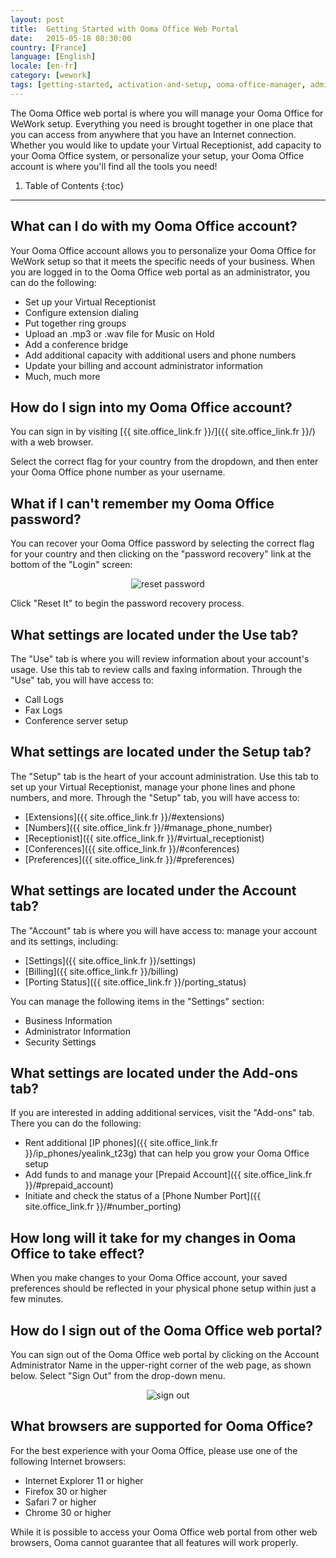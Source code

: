 ```yaml
---
layout: post
title:  Getting Started with Ooma Office Web Portal
date:   2015-05-18 08:30:00
country: [France]
language: [English]
locale: [en-fr]
category: [wework]
tags: [getting-started, activation-and-setup, ooma-office-manager, admin-features, wework]
---
```


The Ooma Office web portal is where you will manage your Ooma Office for WeWork setup. Everything you need is brought together in one place that you can access from anywhere that you have an Internet connection. Whether you would like to update your Virtual Receptionist, add capacity to your Ooma Office system, or personalize your setup, your Ooma Office account is where you'll find all the tools you need!

1. Table of Contents
{:toc}
* * *

## What can I do with my Ooma Office account?

Your Ooma Office account allows you to personalize your Ooma Office for WeWork setup so that it meets the specific needs of your business. When you are logged in to the Ooma Office web portal as an administrator, you can do the following:

* Set up your Virtual Receptionist
* Configure extension dialing
* Put together ring groups
* Upload an .mp3 or .wav file for Music on Hold
* Add a conference bridge
* Add additional capacity with additional users and phone numbers
* Update your billing and account administrator information
* Much, much more

## How do I sign into my Ooma Office account?

You can sign in by visiting [{{ site.office_link.fr }}/]({{ site.office_link.fr }}/) with a web browser.

Select the correct flag for your country from the dropdown, and then enter your Ooma Office phone number as your username.

## What if I can't remember my Ooma Office password?

You can recover your Ooma Office password by selecting the correct flag for your country and then clicking on the "password recovery" link at the bottom of the "Login" screen:

<p align="center"><img alt="reset password" src="{{ site.baseurl }}/assets/images/ooma_office_wework/login_screen_reset_password.png" /></p>

Click "Reset It" to begin the password recovery process.

## What settings are located under the Use tab?

The "Use" tab is where you will review information about your account's usage. Use this tab to review calls and faxing information. Through the "Use" tab, you will have access to:

* Call Logs
* Fax Logs
* Conference server setup

## What settings are located under the Setup tab?

The "Setup" tab is the heart of your account administration. Use this tab to set up your Virtual Receptionist, manage your phone lines and phone numbers, and more. Through the "Setup" tab, you will have access to:

* [Extensions]({{ site.office_link.fr }}/#extensions)
* [Numbers]({{ site.office_link.fr }}/#manage_phone_number)
* [Receptionist]({{ site.office_link.fr }}/#virtual_receptionist)
* [Conferences]({{ site.office_link.fr }}/#conferences)
* [Preferences]({{ site.office_link.fr }}/#preferences)

## What settings are located under the Account tab?

The "Account" tab is where you will have access to: manage your account and its settings, including:

* [Settings]({{ site.office_link.fr }}/settings)
* [Billing]({{ site.office_link.fr }}/billing)
* [Porting Status]({{ site.office_link.fr }}/porting_status)

You can manage the following items in the "Settings" section:

* Business Information
* Administrator Information
* Security Settings

## What settings are located under the Add-ons tab?

If you are interested in adding additional services, visit the "Add-ons" tab. There you can do the following:

* Rent additional [IP phones]({{ site.office_link.fr }}/ip_phones/yealink_t23g) that can help you grow your Ooma Office setup
* Add funds to and manage your [Prepaid Account]({{ site.office_link.fr }}/#prepaid_account)
* Initiate and check the status of a [Phone Number Port]({{ site.office_link.fr }}/#number_porting)

## How long will it take for my changes in Ooma Office to take effect?

When you make changes to your Ooma Office account, your saved preferences should be reflected in your physical phone setup within just a few minutes.

## How do I sign out of the Ooma Office web portal?

You can sign out of the Ooma Office web portal by clicking on the Account Administrator Name in the upper-right corner of the web page, as shown below. Select "Sign Out" from the drop-down menu.

<p align="center"><img alt="sign out" src="{{ site.baseurl }}/assets/images/ooma_office_manager/sign_out.png" /></p>

## What browsers are supported for Ooma Office?

For the best experience with your Ooma Office, please use one of the following Internet browsers:

* Internet Explorer 11 or higher
* Firefox 30 or higher
* Safari 7 or higher
* Chrome 30 or higher

While it is possible to access your Ooma Office web portal from other web browsers, Ooma cannot guarantee that all features will work properly.